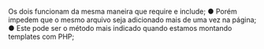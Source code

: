 Os dois funcionam da mesma maneira que require e include; ● Porém impedem que o mesmo arquivo seja adicionado mais de uma vez na página; ● Este pode ser o método mais indicado quando estamos montando templates com PHP;